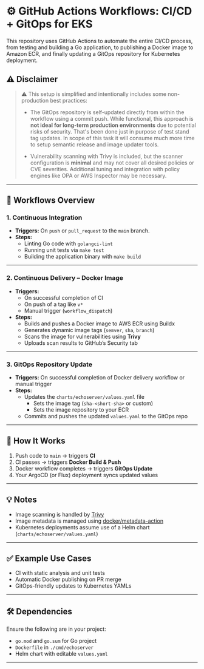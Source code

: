 # ⚙️ GitHub Actions Workflows: CI/CD + GitOps for EKS

This repository uses GitHub Actions to automate the entire CI/CD process, from testing and building a Go application, to publishing a Docker image to Amazon ECR, and finally updating a GitOps repository for Kubernetes deployment.

## ⚠️ Disclaimer

> ⚠️ This setup is simplified and intentionally includes some non-production best practices:
>
> - The GitOps repository is self-updated directly from within the workflow using a commit push. While functional, this approach is **not ideal for long-term production environments** due to potential risks of security. That's been done just in purpose of test stand tag updates. In scope of this task it will consume much more time to setup semantic release and image updater tools.
>
> - Vulnerability scanning with Trivy is included, but the scanner configuration is **minimal** and may not cover all desired policies or CVE severities. Additional tuning and integration with policy engines like OPA or AWS Inspector may be necessary.

---

## 🔧 Workflows Overview

### 1. **Continuous Integration**
- **Triggers:** On `push` or `pull_request` to the `main` branch.
- **Steps:**
  - Linting Go code with `golangci-lint`
  - Running unit tests via `make test`
  - Building the application binary with `make build`

---

### 2. **Continuous Delivery – Docker Image**
- **Triggers:**
  - On successful completion of CI
  - On push of a tag like `v*`
  - Manual trigger (`workflow_dispatch`)
- **Steps:**
  - Builds and pushes a Docker image to AWS ECR using Buildx
  - Generates dynamic image tags (`semver`, `sha`, `branch`)
  - Scans the image for vulnerabilities using **Trivy**
  - Uploads scan results to GitHub’s Security tab

---

### 3. **GitOps Repository Update**
- **Triggers:** On successful completion of Docker delivery workflow or manual trigger
- **Steps:**
  - Updates the `charts/echoserver/values.yaml` file
    - Sets the image tag (`sha-<short-sha>` or custom)
    - Sets the image repository to your ECR
  - Commits and pushes the updated `values.yaml` to the GitOps repo


---

## 🚀 How It Works

1. Push code to `main` → triggers **CI**
2. CI passes → triggers **Docker Build & Push**
3. Docker workflow completes → triggers **GitOps Update**
4. Your ArgoCD (or Flux) deployment syncs updated values

---

## 💡 Notes

- Image scanning is handled by [Trivy](https://github.com/aquasecurity/trivy)
- Image metadata is managed using [docker/metadata-action](https://github.com/docker/metadata-action)
- Kubernetes deployments assume use of a Helm chart (`charts/echoserver/values.yaml`)

---

## ✅ Example Use Cases

- CI with static analysis and unit tests
- Automatic Docker publishing on PR merge
- GitOps-friendly updates to Kubernetes YAMLs

---

## 🛠 Dependencies

Ensure the following are in your project:
- `go.mod` and `go.sum` for Go project
- `Dockerfile` in `./cmd/echoserver`
- Helm chart with editable `values.yaml`

---

